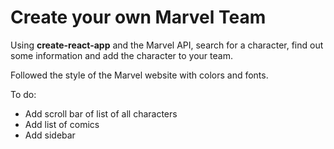 # Create your own Marvel Team 

Using __create-react-app__ and the Marvel API, search for a character, find out some information and add the character to your team. 

Followed the style of the Marvel website with colors and fonts.

To do:
- Add scroll bar of list of all characters
- Add list of comics
- Add sidebar